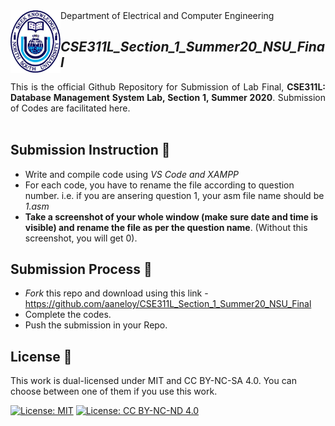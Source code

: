 <html>
  
<img align="left" width="80" height="100" src="https://github.com/NeloyNSU/CSE482_Summer-19_Section7/blob/master/image/nsulogo.png">
Department of Electrical and Computer Engineering


## _CSE311L_Section_1_Summer20_NSU_Final_ 

<p align="justify">
This is the official Github Repository for Submission of Lab Final, <b>CSE311L: Database Management System Lab, Section 1, Summer 2020</b>. Submission of Codes are facilitated here.</br> </br> 

</html>

## Submission Instruction 📖

* Write and compile code using *VS Code and XAMPP*
* For each code, you have to rename the file according to question number. i.e. if you are ansering question 1, your asm file name should be *1.asm*
* **Take a screenshot of your whole window (make sure date and time is visible) and rename the file as per the question name**. (Without this screenshot, you will get 0).

## Submission Process 🚀

* *Fork* this repo and download using this link - https://github.com/aaneloy/CSE311L_Section_1_Summer20_NSU_Final
* Complete the codes.
* Push the submission in your Repo. 


## License 📄
This work is dual-licensed under MIT and CC BY-NC-SA 4.0. You can choose between one of them if you use this work.

[![License: MIT](https://img.shields.io/badge/License-MIT-yellow.svg)](https://opensource.org/licenses/MIT) [![License: CC BY-NC-ND 4.0](https://img.shields.io/badge/License-CC%20BY--NC--ND%204.0-lightgrey.svg)](https://creativecommons.org/licenses/by-nc-nd/4.0/)